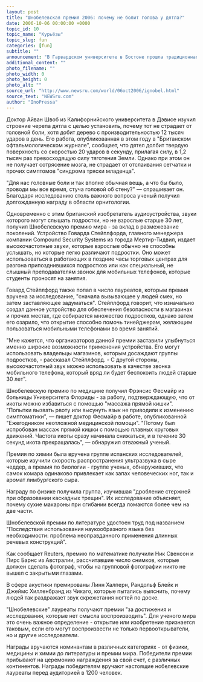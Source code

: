 ```yaml
---
layout: post
title: "Шнобелевская премия 2006: почему не болит голова у дятла?"
date: 2006-10-06 00:00:00 +0000
topic_id: 10
topic_name: "Курьёзы"
topic_slug: fun
categories: [fun]
subtitle: ""
announcement: "В Гарвардском университете в Бостоне прошла традиционная церемония вручения \"Шнобелевской премии\" &mdash; награды ученым, целесообразность научных работ которых вызывает серьезные сомнения. Приз, считающийся пародийной альтернативой Нобелевской премии, достался ученому, который пытался узнать, почему дятлы не страдают от головной боли, врачу, который лечил икоту с помощью массажа прямой кишки, и исследователям, изучившим скорость распространения ультразвука в сыре чеддер, пишет The Independent."
additional_content: ""
photo_filename: ""
photo_width: 0
photo_height: 0
photo_alt: ""
source_url: "http://www.newsru.com/world/06oct2006/ignobel.html"
source_text: "NEWSru.com"
author: "InoPressa"
---
```

Доктор Айван Швоб из Калифорнийского университета в Дэвисе изучил строение черепа дятла с целью установить, почему тот не страдает от головной боли, хотя добит дерево с производительностью 12 тысяч ударов в день. Его работа, опубликованная в этом году в "Британском офтальмологическом журнале", сообщает, что дятел долбит твердую поверхность со скоростью 20 ударов в секунду, прилагая силу, в 1,2 тысяч раз превосходящую силу тяготения Земли. Однако при этом он не получает сотрясение мозга, не страдает от отслаивания сетчатки и прочих симптомов "синдрома тряски младенца".

"Для нас головные боли и так вполне обычная вещь, а что бы было, проводи мы все время, стуча головой об стену?" &mdash; спрашивает он. Благодаря исследованию столь важного вопроса ученый получил долгожданную награду в области орнитологии.

Одновременно с этим британский изобретатель аудиоустройства, звуки которого могут слышать подростки, но не взрослые старше 30 лет, получил Шнобелевскую премию мира - за вклад в размежевание поколений. Устройство Говарда Стейплфорда, главного менеджера компании Compound Security Systems из города Мертир-Тидвил, издает высокочастотные звуки, которые взрослые обычно не способны услышать, но которые легко различают подростки. Оно может использоваться в работающих в поздние часы торговых центрах для разгона припозднившихся подростков или как специальный, не слышный преподавателям звонок для мобильных телефонов, которые студенты проносят на занятия.

Говард Стейплфорд также попал в число лауреатов, которым премия вручена за исследование, "сначала вызывающее у людей смех, но затем заставляющее задуматься". Стейплфорд говорит, что изначально создал данное устройство для обеспечения безопасности в магазинах и прочих местах, где собирается множество подростков, однако затем его озарило, что открытие способно помочь тинейджерам, желающим пользоваться мобильными телефонами во время занятий.

"Мне кажется, что организаторов данной премии заставили улыбнуться именно широкие возможности применения устройства. Его могут использовать владельцы магазинов, которым досаждают группы подростков, - рассказал Стейплфорд. - С другой стороны, высокочастотный звук можно использовать в качестве звонка мобильного телефона, который вряд ли будет беспокоить людей старше 30 лет".

Шнобелевскую премию по медицине получил Фрэнсис Фесмайр из больницы Университета Флориды - за работу, подтверждающую, что от икоты можно избавиться с помощью "массажа прямой кишки". "Попытки вызвать рвоту или высунуть язык не приводили к изменению симптоматики", &mdash; пишет доктор Фесмайр в работе, опубликованной "Ежегодником неотложной медицинской помощи". "Потому был испробован массаж прямой кишки с помощью плавных круговых движений. Частота икоты сразу начинала снижаться, и в течение 30 секунд икота прекращалась", &mdash; обнаружил отважный ученый.

Премия по химии была вручена группе испанских исследователей, которые изучили скорость распространения ультразвука в сыре чеддер, а премия по биологии - группе ученых, обнаруживших, что самок комара одинаково привлекает как запах человеческих ног, так и аромат лимбургского сыра.

Награду по физике получила группа, изучившая "дробление стержней при образовании каскадных трещин". Их исследование объясняет, почему сухие макароны при сгибании всегда ломаются более чем на две части.

Шнобелевской премии по литературе удостоен труд под названием "Последствия использования наукообразного языка без необходимости: проблема неоправданного применения длинных речевых конструкций".

Как сообщает Reuters, премию по математике получили Ник Свенсон и Пирс Барнс из Австралии, рассчитавшие число снимков, которые должен сделать фотограф, чтобы на групповой фотографии никто не вышел с закрытыми глазами.

В сфере акустики премированы Линн Халперн, Рандольф Блейк и Джеймс Хилленбранд из Чикаго, которые пытались выяснить, почему людей так раздражает звук скрежетания ногтей по доске.

"Шнобелевские" лауреаты получают премии "за достижения и исследования, которые нет смысла воспроизводить". Для ученого мира это очень важное определение - открытие или изобретение признается таковым, если его могут воспроизвести не только первооткрыватели, но и другие исследователи.

Награды вручаются номинантам в различных категориях - от физики, медицины и химии до литературы и премии мира. Победители премии прибывают на церемонию награждения за свой счет, с различных континентов. Награды победителям вручают настоящие нобелевские лауреаты перед аудиторией в 1200 человек.
